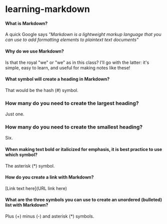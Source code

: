 # learning-markdown

#### What is Markdown?
A quick Google says *"Markdown is a lightweight markup language that you can use to add formatting elements to plaintext text documents"*

#### Why do we use Markdown?
Is that the royal "we" or "we" as in this class? I'll go with the latter: it's simple, easy to learn, and useful for making notes like these!

#### What symbol will create a heading in Markdown?
That would be the hash (#) symbol.
### How many do you need to create the largest heading?
Just one.
### How many do you need to create the smallest heading?
Six.

#### When making text bold or italicized for emphasis, it is best practice to use which symbol?
The asterisk (*) symbol.

#### How do you create a link with Markdown?
[Link text here](URL link here)

#### What are the three symbols you can use to create an unordered (bulleted) list with Markdown?
Plus (+) minus (-) and asterisk (*) symbols.

